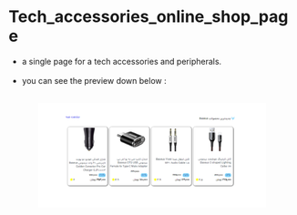 # Tech_accessories_online_shop_page
- a single page for a tech accessories and peripherals.
<br /><br />
- you can see the preview down below : 
<br /><br />
<p align="center">
    <img src="preview.png" alt="Profile Image" width=400>
</p>
